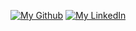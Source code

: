 <!--
**DuruCeren/DuruCeren** is a ✨ _special_ ✨ repository because its `README.md` (this file) appears on your GitHub profile.

Here are some ideas to get you started:

- 🔭 I’m currently working on ...
- 🌱 I’m currently learning ...
- 👯 I’m looking to collaborate on ...
- 🤔 I’m looking for help with ...
- 💬 Ask me about ...
- 📫 How to reach me: ...
- 😄 Pronouns: ...
- ⚡ Fun fact: ...
-->

[![My Github](https://github.com/1x1/DuruCeren/DuruCeren/blob/main/github.png)](https://github.com/DuruCeren)
[![My LinkedIn](https://github.com/1x1/DuruCeren/DuruCeren/blob/main/linkedin.png)](https://www.linkedin.com/in/duru-ceren-cerit/)
